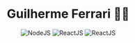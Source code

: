 <h1 align="center">
	Guilherme Ferrari 👨‍💻
</h1>

<p align="center">
 <img alt="NodeJS" src="https://img.shields.io/badge/-NodeJS-brightgreen">
 <img alt="ReactJS" src="https://img.shields.io/badge/-ReactJS-blue">
 <img alt="ReactJS" src="https://img.shields.io/badge/-React%20Native-blueviolet">
</p>

<!--
**GuiFerrari/GuiFerrari** is a ✨ _special_ ✨ repository because its `README.md` (this file) appears on your GitHub profile.

Here are some ideas to get you started:

- 🔭 I’m currently working on ...
- 🌱 I’m currently learning ...
- 👯 I’m looking to collaborate on ...
- 🤔 I’m looking for help with ...
- 💬 Ask me about ...
- 📫 How to reach me: ...
- 😄 Pronouns: ...
- ⚡ Fun fact: ...
-->
